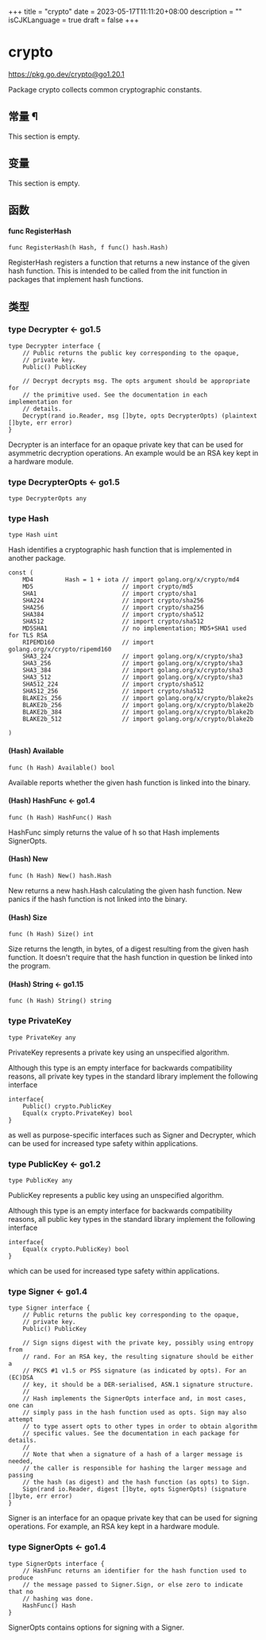 +++
title = "crypto"
date = 2023-05-17T11:11:20+08:00
description = ""
isCJKLanguage = true
draft = false
+++
# crypto

https://pkg.go.dev/crypto@go1.20.1



Package crypto collects common cryptographic constants.








  
  
  
  





## 常量 ¶

This section is empty.

## 变量

This section is empty.

## 函数

#### func RegisterHash 

```
func RegisterHash(h Hash, f func() hash.Hash)
```

RegisterHash registers a function that returns a new instance of the given hash function. This is intended to be called from the init function in packages that implement hash functions.

## 类型

### type Decrypter  <- go1.5

```
type Decrypter interface {
	// Public returns the public key corresponding to the opaque,
	// private key.
	Public() PublicKey

	// Decrypt decrypts msg. The opts argument should be appropriate for
	// the primitive used. See the documentation in each implementation for
	// details.
	Decrypt(rand io.Reader, msg []byte, opts DecrypterOpts) (plaintext []byte, err error)
}
```

Decrypter is an interface for an opaque private key that can be used for asymmetric decryption operations. An example would be an RSA key kept in a hardware module.

### type DecrypterOpts  <- go1.5

```
type DecrypterOpts any
```

### type Hash 

```
type Hash uint
```

Hash identifies a cryptographic hash function that is implemented in another package.

```
const (
	MD4         Hash = 1 + iota // import golang.org/x/crypto/md4
	MD5                         // import crypto/md5
	SHA1                        // import crypto/sha1
	SHA224                      // import crypto/sha256
	SHA256                      // import crypto/sha256
	SHA384                      // import crypto/sha512
	SHA512                      // import crypto/sha512
	MD5SHA1                     // no implementation; MD5+SHA1 used for TLS RSA
	RIPEMD160                   // import golang.org/x/crypto/ripemd160
	SHA3_224                    // import golang.org/x/crypto/sha3
	SHA3_256                    // import golang.org/x/crypto/sha3
	SHA3_384                    // import golang.org/x/crypto/sha3
	SHA3_512                    // import golang.org/x/crypto/sha3
	SHA512_224                  // import crypto/sha512
	SHA512_256                  // import crypto/sha512
	BLAKE2s_256                 // import golang.org/x/crypto/blake2s
	BLAKE2b_256                 // import golang.org/x/crypto/blake2b
	BLAKE2b_384                 // import golang.org/x/crypto/blake2b
	BLAKE2b_512                 // import golang.org/x/crypto/blake2b

)
```

#### (Hash) Available 

```
func (h Hash) Available() bool
```

Available reports whether the given hash function is linked into the binary.

#### (Hash) HashFunc  <- go1.4

```
func (h Hash) HashFunc() Hash
```

HashFunc simply returns the value of h so that Hash implements SignerOpts.

#### (Hash) New 

```
func (h Hash) New() hash.Hash
```

New returns a new hash.Hash calculating the given hash function. New panics if the hash function is not linked into the binary.

#### (Hash) Size 

```
func (h Hash) Size() int
```

Size returns the length, in bytes, of a digest resulting from the given hash function. It doesn't require that the hash function in question be linked into the program.

#### (Hash) String  <- go1.15

```
func (h Hash) String() string
```

### type PrivateKey 

```
type PrivateKey any
```

PrivateKey represents a private key using an unspecified algorithm.

Although this type is an empty interface for backwards compatibility reasons, all private key types in the standard library implement the following interface

```
interface{
    Public() crypto.PublicKey
    Equal(x crypto.PrivateKey) bool
}
```

as well as purpose-specific interfaces such as Signer and Decrypter, which can be used for increased type safety within applications.

### type PublicKey  <- go1.2

```
type PublicKey any
```

PublicKey represents a public key using an unspecified algorithm.

Although this type is an empty interface for backwards compatibility reasons, all public key types in the standard library implement the following interface

```
interface{
    Equal(x crypto.PublicKey) bool
}
```

which can be used for increased type safety within applications.

### type Signer  <- go1.4

```
type Signer interface {
	// Public returns the public key corresponding to the opaque,
	// private key.
	Public() PublicKey

	// Sign signs digest with the private key, possibly using entropy from
	// rand. For an RSA key, the resulting signature should be either a
	// PKCS #1 v1.5 or PSS signature (as indicated by opts). For an (EC)DSA
	// key, it should be a DER-serialised, ASN.1 signature structure.
	//
	// Hash implements the SignerOpts interface and, in most cases, one can
	// simply pass in the hash function used as opts. Sign may also attempt
	// to type assert opts to other types in order to obtain algorithm
	// specific values. See the documentation in each package for details.
	//
	// Note that when a signature of a hash of a larger message is needed,
	// the caller is responsible for hashing the larger message and passing
	// the hash (as digest) and the hash function (as opts) to Sign.
	Sign(rand io.Reader, digest []byte, opts SignerOpts) (signature []byte, err error)
}
```

Signer is an interface for an opaque private key that can be used for signing operations. For example, an RSA key kept in a hardware module.

### type SignerOpts  <- go1.4

```
type SignerOpts interface {
	// HashFunc returns an identifier for the hash function used to produce
	// the message passed to Signer.Sign, or else zero to indicate that no
	// hashing was done.
	HashFunc() Hash
}
```

SignerOpts contains options for signing with a Signer.